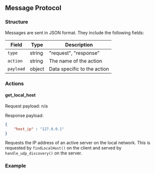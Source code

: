 ## Message Protocol

<!-- All messages must be length-prefixed. This means the message length shall be prepended to the message.
The header packet (containing the length) must be a 4 byte uint32_t or equivalent (big endian). -->

### Structure

Messages are sent in JSON format. They include the following fields:

| Field      | Type   | Description |
|------------|--------|-------------|
| `type`     | string | "request", "response" |
| `action`   | string | The name of the action |
| `payload`  | object | Data specific to the action |

### Actions

#### get_local_host
Request payload: n/a

Response payload:
```json
{
    "host_ip" : "127.0.0.1"
}
```

Requests the IP address of an active server on the local network.
This is requested by `findLocalHost()` on the client and served by
`handle_udp_discovery()` on the server.

### Example